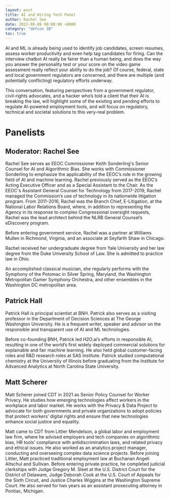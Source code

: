 ```yaml
---
layout: post
title: AI and Hiring Tech Panel
author: Rachel See
date: 2022-08-08 00:00:00 +0000
category: "defcon 30"
toc: true
---
```


AI and ML is already being used to identify job candidates, screen resumes, assess worker productivity and even help tag candidates for firing. Can the interview chatbot AI really be fairer than a human being, and does the way you answer the personality test or your score on the video game assessment really reflect your ability to do the job? Of course, federal, state and local government regulators are concerned, and there are multiple (and potentially conflicting) regulatory efforts underway. 

This conversation, featuring perspectives from a government regulator, civil-rights advocates, and a hacker who’s told a client that their AI is breaking the law, will highlight some of the existing and pending efforts to regulate AI-powered employment tools, and will focus on regulatory, technical and societal solutions to this very-real problem.

# Panelists

## Moderator: Rachel See

Rachel See serves as EEOC Commissioner Keith Sonderling's Senior Counsel for AI and Algorithmic Bias. She works with Commissioner Sonderling to emphasize the applicability of the EEOC’s role in the growing field of AI and machine learning. Rachel previously served as the EEOC’s Acting Executive Officer and as a Special Assistant to the Chair. As the EEOC's Assistant General Counsel for Technology from 2017-2019, Rachel managed the Commission’s use of technology in its nationwide litigation program. From 2011-2016, Rachel was the Branch Chief, E-Litigation, at the National Labor Relations Board, where, in addition to representing the Agency in its response to complex Congressional oversight requests, Rachel was the lead architect behind the NLRB General Counsel’s eDiscovery program.

Before entering government service, Rachel was a partner at Williams Mullen in Richmond, Virginia, and an associate at Seyfarth Shaw in Chicago.

Rachel received her undergraduate degree from Yale University and her law degree from the Duke University School of Law. She is admitted to practice law in Ohio.

An accomplished classical musician, she regularly performs with the Symphony of the Potomac in Silver Spring, Maryland, the Washington Metropolitan Gamer Symphony Orchestra, and other ensembles in the Washington DC metropolitan area.

## Patrick Hall

Patrick Hall is principal scientist at BNH. Patrick also serves as a visiting professor in the Department of Decision Sciences at The George Washington University. He is a frequent writer, speaker and advisor on the responsible and transparent use of AI and ML technologies.

Before co-founding BNH, Patrick led H2O.ai’s efforts in responsible AI, resulting in one of the world’s first widely deployed commercial solutions for explainable and fair machine learning. He also held global customer-facing roles and R&D research roles at SAS Institute. Patrick studied computational chemistry at the University of Illinois before graduating from the Institute for Advanced Analytics at North Carolina State University.

## Matt Scherer

Matt Scherer joined CDT in 2021 as Senior Policy Counsel for Worker Privacy. He studies how emerging technologies affect workers in the workplace and labor market. He works with the Privacy & Data Project to advocate for both governments and private organizations to adopt policies that protect workers’ digital rights and ensure that new technologies enhance social justice and equality.

Matt came to CDT from Littler Mendelson, a global labor and employment law firm, where he advised employers and tech companies on algorithmic bias, HR tools’ compliance with antidiscrimination laws, and related privacy and ethical issues. He also worked as an analytics project manager, conducting and overseeing complex data science projects. Before joining Littler, Matt practiced traditional employment law at Buchanan Angeli Altschul and Sullivan. Before entering private practice, he completed judicial clerkships with Judge Gregory M. Sleet at the U.S. District Court for the District of Delaware, Judge Deborah Cook at the U.S. Court of Appeals for the Sixth Circuit, and Justice Charles Wiggins at the Washington Supreme Court. He also served for two years as an assistant prosecuting attorney in Pontiac, Michigan.